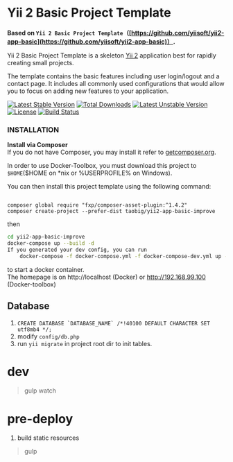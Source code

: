Yii 2 Basic Project Template
============================

**Based on `Yii 2 Basic Project Template`（[https://github.com/yiisoft/yii2-app-basic](https://github.com/yiisoft/yii2-app-basic)）.**

Yii 2 Basic Project Template is a skeleton [Yii 2](http://www.yiiframework.com/) application best for
rapidly creating small projects.

The template contains the basic features including user login/logout and a contact page.
It includes all commonly used configurations that would allow you to focus on adding new
features to your application.

[![Latest Stable Version](https://poser.pugx.org/taobig/yii2-app-basic-improve/v/stable)](https://packagist.org/packages/taobig/yii2-app-basic-improve)
[![Total Downloads](https://poser.pugx.org/taobig/yii2-app-basic-improve/downloads)](https://packagist.org/packages/taobig/yii2-app-basic-improve)
[![Latest Unstable Version](https://poser.pugx.org/taobig/yii2-app-basic-improve/v/unstable)](https://packagist.org/packages/taobig/yii2-app-basic-improve)
[![License](https://poser.pugx.org/taobig/yii2-app-basic-improve/license)](https://packagist.org/packages/taobig/yii2-app-basic-improve)
[![Build Status](https://travis-ci.org/taobig/yii2-app-basic-improve.svg?branch=master)](https://travis-ci.org/taobig/yii2-app-basic-improve)

### INSTALLATION
**Install via Composer**  
If you do not have Composer, you may install it refer to [getcomposer.org](https://getcomposer.org/download/).

In order to use Docker-Toolbox, you must download this project to `$HOME`($HOME on *nix or %USERPROFILE% on Windows).

You can then install this project template using the following command:
```
  
composer global require "fxp/composer-asset-plugin:^1.4.2"
composer create-project --prefer-dist taobig/yii2-app-basic-improve

```
then 
```bash
cd yii2-app-basic-improve
docker-compose up --build -d
If you generated your dev config, you can run
    docker-compose -f docker-compose.yml -f docker-compose-dev.yml up --build -d
```
to start a docker container.   
The homepage is on http://localhost (Docker)  or http://192.168.99.100 (Docker-toolbox)

## Database
1. ```CREATE DATABASE `DATABASE_NAME` /*!40100 DEFAULT CHARACTER SET utf8mb4 */;```
2. modify `config/db.php`
3. run `yii migrate` in project root dir to init tables.

# dev
> gulp watch

# pre-deploy
1. build static resources
> gulp
